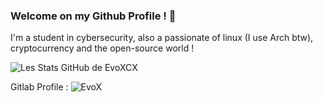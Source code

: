 ### Welcome on my Github Profile ! :wave:

I'm a student in cybersecurity, also a passionate of linux (I use Arch btw), cryptocurrency and the open-source world !

![Les Stats GitHub de EvoXCX](https://github-readme-stats.vercel.app/api?username=evoxcx&show_icons=true&theme=radical)

Gitlab Profile : ![EvoX](https://gitlab.com/EvoX-Inc)

